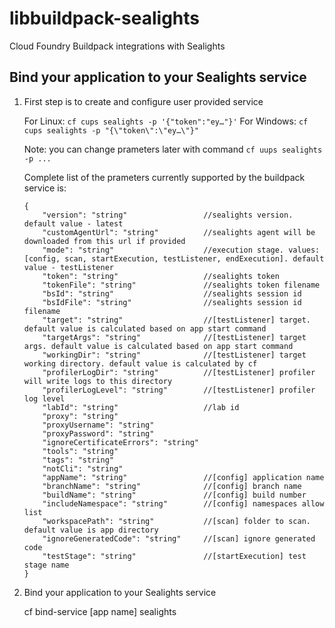 # libbuildpack-sealights
Cloud Foundry Buildpack integrations with Sealights

## Bind your application to your Sealights service

1. First step is to create and configure user provided service

    For Linux:
    ```cf cups sealights -p '{"token":"ey…"}'```
    For Windows:
    ```cf cups sealights -p "{\"token\":\"ey…\"}"```

    Note: you can change prameters later with command `cf uups sealights -p ...`

    Complete list of the prameters currently supported by the buildpack service is:
    ```
    {
        "version": "string"                 //sealights version. default value - latest
        "customAgentUrl": "string"          //sealights agent will be downloaded from this url if provided
        "mode": "string"                    //execution stage. values: [config, scan, startExecution, testListener, endExecution]. default value - testListener
        "token": "string"                   //sealights token
        "tokenFile": "string"               //sealights token filename
        "bsId": "string"                    //sealights session id
        "bsIdFile": "string"                //sealights session id filename
        "target": "string"                  //[testListener] target. default value is calculated based on app start command 
        "targetArgs": "string"              //[testListener] target args. default value is calculated based on app start command 
        "workingDir": "string"              //[testListener] target working directory. default value is calculated by cf
        "profilerLogDir": "string"          //[testListener] profiler will write logs to this directory
        "profilerLogLevel": "string"        //[testListener] profiler log level
        "labId": "string"                   //lab id
        "proxy": "string"
        "proxyUsername": "string"
        "proxyPassword": "string"
        "ignoreCertificateErrors": "string" 
        "tools": "string"
        "tags": "string"
        "notCli": "string"
        "appName": "string"                 //[config] application name
        "branchName": "string"              //[config] branch name
        "buildName": "string"               //[config] build number
        "includeNamespace": "string"        //[config] namespaces allow list
        "workspacePath": "string"           //[scan] folder to scan. default value is app directory
        "ignoreGeneratedCode": "string"     //[scan] ignore generated code
        "testStage": "string"               //[startExecution] test stage name
    }
    ```

2. Bind your application to your Sealights service

    cf bind-service [app name] sealights

